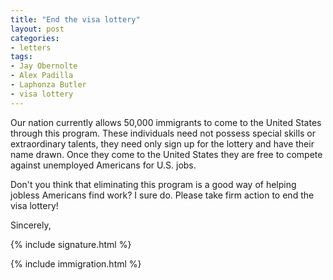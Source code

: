 ```yaml
---
title: "End the visa lottery"
layout: post
categories:
- letters
tags:
- Jay Obernolte
- Alex Padilla
- Laphonza Butler
- visa lottery
---
```


Our nation currently allows 50,000 immigrants to come to the United States through this program. These individuals need not possess special skills or extraordinary talents, they need only sign up for the lottery and have their name drawn. Once they come to the United States they are free to compete against unemployed Americans for U.S. jobs.

Don't you think that eliminating this program is a good way of helping jobless Americans find work? I sure do. Please take firm action to end the visa lottery!

Sincerely,

{% include signature.html %}

{% include immigration.html %}
